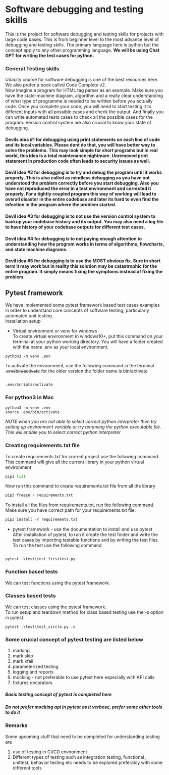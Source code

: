 # Software debugging and testing skills
This is the project for software debugging and testing skills for projects with large code bases. This is from beginner level to the most advance level of debugging and testing skills. The primary language here is python but the concept apply to any other programming language. **We will be using Chat GPT for writing the test cases for python.**     


### General Testing skills
Udacity course for software debugging is one of the best resources here. We also prefer a book called Code Complete v2.     
Now imagine a program for HTML tag parser as an example. Make sure you have the state-machine diagram, algorithm and a really clear understanding of what type of programme is needed to be written before you actually code. Once you complete your code, you will need to start testing it to different inputs with all possible cases and check the output. And finally you can write automated tests cases to check all the possible cases for the program. Version control system are also crucial to know your state of debugging.        

#### Devils idea #1 for debugging using print statements on each line of code and its local variables. Please dont do that, you will have better way to solve the problems. This may look simple for short programs but in real world, this idea is a total maintenance nightmare. Unremoved print statement in production code often leads to security issues as well.   

#### Devil idea #2 for debugging is to try and debug the program until it works properly. This is also called as mindless debugging as you have not understood the problem correctly before you start debugging. Also you have not reproduced the error in a test environment and corrected it properly. For a tightly coupled program this way of working will lead to overall disaster in the entire codebase and later its hard to even find the infection in the program where the problem started.  

#### Devil idea #3 for debugging is to not use the version control system to backup your codebase history and its output. You may also need a log file to have history of your codebase outputs for different test cases. 

#### Devil idea #4 for debugging is to not paying enough attention to understanding how the program works in terms of algorithms, flowcharts, and state machine diagrams.   

#### Devil idea #5 for debugging is to use the MOST obvious fix. Sure in short term it may work but in reality this solution may be catastrophic for the entire program. It simply means fixing the symptoms instead of fixing the problem.  


## Pytest framework    

We have implemented some pytest framework based test cases examples in order to understand core concepts of software testing, particularly automated unit testing.    
Installation setup     
- Virtual environment or venv for windows     
To create virtual environment in windows10+, put this command on your terminal at your python working directory. You will have a folder created with the name .env as your local environment. 
```
python3 -m venv .env
```    
To activate the environment, use the following command in the terminal 
~~.env/bin/activate~~ for the older version the folder name is bin/activate
```

.env/Scripts/activate
```   
### For python3 in Mac
```
python3 -m venv .env
source .env/bin/activate
```
*NOTE:when you are not able to select correct python interpreter then try setting up environment variable or try renaming the python executable file. This will enable you to select correct python interpreter*
### Creating requirements.txt file
To create requirements.txt for current project use the following command.     
This command will give all the current library in your python virtual environment
```python
pip3 list
```   
Now run this command to create requirements.txt file from all the library
```python
pip3 freeze > requirements.txt
```
To install all the files from requirements.txt, run the following command. Make sure you have correct path for your requirements.txt file. 
```python
pip3 install -r requirements.txt
```


- pytest framework - use the documentation to install and use pytest      
After installation of pytest, to run it create the test folder and write the test cases by importing testable functions and by writing the test files. To run the test use the following command      
```

pytest .\test\test_firsttest.py
```   

### Function based tests
We can test functions using the pytest framework. 
### Classes based tests
We can test classes using the pytest framework.       
To run setup and teardown method for class based testing use the -s option in pytest.   
```
pytest .\test\test_circle.py -s
```


### Some crucial concept of pytest testing are listed below
1. marking
2. mark skip
3. mark xfail
4. parameterized testing
5. logging and reports
6. mocking - not preferable to use pytest here especially with API calls
7. fixtures decorators

##### Basic testing concept of pytest is completed here 
##### Do not prefer mocking api in pytest as it verbose, prefer some other tools to do it
### Remarks
Some upcoming stuff that need to be completed for understanding testing are 
1. use of testing in CI/CD environment 
2. Different types of testing such as integration testing, functional , unittest, behavior testing etc needs to be explored preferably with some different tools